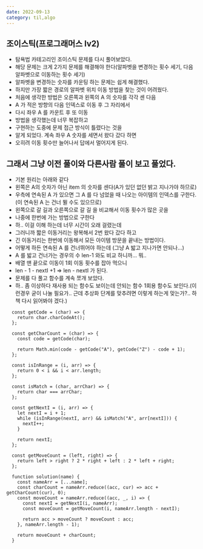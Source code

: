 ```yaml
---
date: 2022-09-13
category: til,algo
---
```


## 조이스틱(프로그래머스 lv2)

- 탐욕법 카테고리인 조이스틱 문제를 다시 풀어보았다.
- 해당 문제는 크게 2가지 문제를 해결해야 한다(알파벳을 변경하는 횟수 세기, 다음 알파벳으로 이동하는 횟수 세기)
- 알파벳을 변경하는 숫자를 카운팅 하는 문제는 쉽게 해결했다.
- 하지만 가장 짧은 경로의 알파벳 위치 이동 방법을 찾는 것이 어려웠다.
- 처음에 생각한 방법은 오른쪽과 왼쪽의 A 의 숫자를 각각 센 다음
- A 가 적은 방향의 다음 인덱스로 이동 후 그 자리에서
- 다시 좌우 A 를 카운트 후 또 이동
- 방법을 생각했는데 너무 복잡하고
- 구현하는 도중에 문제 접근 방식이 틀렸다는 것을
- 알게 되었다. 계속 좌우 A 숫자를 세면서 왔다 갔다 하면
- 오히려 이동 횟수만 늘어나서 답에서 멀어지게 된다.

## 그래서 그냥 이전 풀이와 다른사람 풀이 보고 풀었다.

- 기본 원리는 아래와 같다
- 왼쪽은 A의 숫자가 아닌 item 의 숫자를 센다(A가 있던 없던 밝고 지나가야 하므로)
- 우측에 연속된 A 가 있으면 그 A 를 다 넘었을 때 나오는 아이템의 인덱스를 구한다.(이 연속된 A 는 건너 뛸 수도 있으므로)
- 왼쪽으로 갈 길과 오른쪽으로 갈 길 을 비교해서 이동 횟수가 많은 곳을
- 나중에 한번에 가는 방법으로 구한다
- 하.. 이걸 이해 하는데 너무 시간이 오래 걸렸는데
- 그러니까 짧은 이동거리는 왕복해서 2번 왔다 갔다 하고
- 긴 이동거리는 한번에 이동해서 모든 아이템 방문을 끝내는 방법이다.
- 어떻게 하든 연속된 A 를 건너뛰어야 하는데 (그냥 A 밟고 지나가면 안되나...)
- A 를 밟고 건너가는 경우의 수 len-1 와도 비교 하니까... 뭐..
- 배열 맨 끝으로 이동이 1회 이동 횟수를 잡아 먹으니
- len - 1 - nextI +1 => len - nextI 가 된다.
- 문제를 다 풀고 함수를 계속 쪼개 보았다.
- 하.. 좀 이상하다 재사용 되는 함수도 보이는데 안되는 함수 1회용 함수도 보인다.(이런경우 굳이 나눌 필요가.. 근데 추상화 단계를 맞추려면 이렇게 하는게 맞는가?.. 하 책 다시 읽어봐야 겠다.)

```
  const getCode = (char) => {
    return char.charCodeAt();
  };

  const getCharCount = (char) => {
    const code = getCode(char);

    return Math.min(code - getCode("A"), getCode("Z") - code + 1);
  };

  const isInRange = (i, arr) => {
    return 0 < i && i < arr.length;
  };

  const isMatch = (char, arrChar) => {
    return char === arrChar;
  };

  const getNextI = (i, arr) => {
    let nextI = i + 1;
    while (isInRange(nextI, arr) && isMatch("A", arr[nextI])) {
      nextI++;
    }

    return nextI;
  };

  const getMoveCount = (left, right) => {
    return left > right ? 2 * right + left : 2 * left + right;
  };

  function solution(name) {
    const nameArr = [...name];
    const charCount = nameArr.reduce((acc, cur) => acc + getCharCount(cur), 0);
    const moveCount = nameArr.reduce((acc, _, i) => {
      const nextI = getNextI(i, nameArr);
      const moveCount = getMoveCount(i, nameArr.length - nextI);

      return acc > moveCount ? moveCount : acc;
    }, nameArr.length - 1);

    return moveCount + charCount;
  }

```

